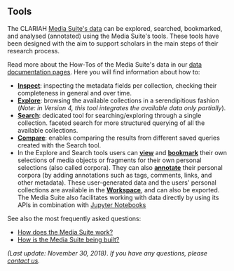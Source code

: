 Tools
---

The CLARIAH [Media Suite's data](http://mediasuite.clariah.nl/documentation/data) can be explored, searched, bookmarked, and analysed (annotated) using the Media Suite's tools. These tools have been designed with the aim to support scholars in the main steps of their research process. 

Read more about the How-Tos of the Media Suite's data in our [data documentation pages](<http://mediasuite.clariah.nl/documentation/howtos/data>). Here you will find information about how to:

- **[Inspect](<http://mediasuite.clariah.nl/documentation/howtos/collection-inspector>)**: inspecting the metadata fields per collection, checking their completeness in general and over time.
- **[Explore](<http://mediasuite.clariah.nl/documentation/howtos/exploratory-search>)**: browsing the available collections in a serendipitious fashion (*Note: in Version 4, this tool integrates the available data only partially*).
- **[Search](<http://mediasuite.clariah.nl/documentation/howtos/single-search>)**: dedicated tool for searching/exploring through a single collection.  faceted search for more structured querying of all the available collections. 
- **[Compare](<http://mediasuite.clariah.nl/documentation/howtos/query-comparison>)**: enables comparing the results from different saved queries created with the Search tool.
- In the Explore and Search tools users can [**view**](<http://mediasuite.clariah.nl/documentation/howtos/resource-viewer>) and **[bookmark](<http://mediasuite.clariah.nl/documentation/howtos/bookmark>)** their own selections of media objects or fragments for their own personal selections (also called corpora). They can also **[annotate](<http://mediasuite.clariah.nl/documentation/howtos/annotate>)** their personal corpora (by adding annotations such as tags, comments, links, and other metadata). These user-generated data and the users' personal collections are available in the **[Workspace](<http://mediasuite.clariah.nl/documentation/howtos/user-projects>)**, and can also be exported. The Media Suite also facilitates working with data directly by using its APIs in combination with [Jupyter Notebooks](<http://mediasuite.clariah.nl/documentation/howtos/jupyter-notebooks>)

See also the most frequently asked questions:

- [How does the Media Suite work?](http://mediasuite.clariah.nl/documentation/faq/how-it-works) 
- [How is the Media Suite being built?](http://mediasuite.clariah.nl/documentation/faq/how-is-built)

*(Last update: November 30, 2018)*. *If you have any questions, please [contact us]( https://mediasuite.clariah.nl/contact ).*